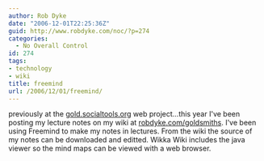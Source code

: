 ```yaml
---
author: Rob Dyke
date: "2006-12-01T22:25:36Z"
guid: http://www.robdyke.com/noc/?p=274
categories:
  - No Overall Control
id: 274
tags:
- technology
- wiki
title: freemind
url: /2006/12/01/freemind/
---
```

previously at the [gold.socialtools.org](http://gold.socialtools.net/) web project...this year I've been posting my lecture notes on my wiki at [robdyke.com/goldsmiths](http://www.robdyke.com/goldsmiths/). I've been using Freemind to make my notes in lectures. From the wiki the source of my notes can be downloaded and editted. Wikka Wiki includes the java viewer so the mind maps can be viewed with a web browser.